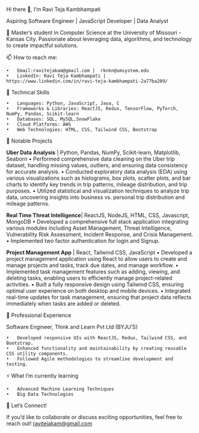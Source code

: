 Hi there 👋, I’m Ravi Teja Kambhampati

Aspiring Software Engineer | JavaScript Developer | Data Analyst

🌟 Master’s student in Computer Science at the University of Missouri - Kansas City. Passionate about leveraging data, algorithms, and technology to create impactful solutions.

📫 How to reach me:

	•	Email:ravitejakam@gmail.com |  rknkn@umsystem.edu 
	•	LinkedIn: Ravi Teja Kambhampati | https://www.linkedin.com/in/ravi-teja-kambhampati-2a77ba209/

🚀 Technical Skills

	•	Languages: Python, JavaScript, Java, C
	•	Frameworks & Libraries: ReactJS, Redux, TensorFlow, PyTorch, NumPy, Pandas, Scikit-learn
	•	Databases: SQL, MySQL,SnowFlake
	•	Cloud Platforms: AWS
	•	Web Technologies: HTML, CSS, Tailwind CSS, Bootstrap

📂 Notable Projects

**Uber Data Analysis** | Python, Pandas, NumPy, Scikit-learn, Matplotlib, Seaborn
• Performed comprehensive data cleaning on the Uber trip dataset, handling missing values, outliers, and ensuring
data consistency for accurate analysis.
• Conducted exploratory data analysis (EDA) using various visualizations such as histograms, box plots, scatter
plots, and bar charts to identify key trends in trip patterns, mileage distribution, and trip purposes.
• Utilized statistical and visualization techniques to analyze trip data, uncovering insights into business vs. personal
trip distribution and mileage patterns.

**Real Time Threat Intelligence**| ReactJS, NodeJS, HTML, CSS, Javascript, MongoDB
• Developed a comprehensive full stack application integrating various modules including Asset Management, Threat
Intelligence, Vulnerability Risk Assessment, Incident Response, and Crisis Management.
• Implemented two factor authentication for login and Signup.

**Project Management App** | React, Tailwind CSS, JavaScript
• Developed a project management application using React to allow users to create and manage projects and tasks,
track due dates, and manage workflow.
• Implemented task management features such as adding, viewing, and deleting tasks, enabling users to efficiently
manage project-related activities.
• Built a fully responsive design using Tailwind CSS, ensuring optimal user experience on both desktop and mobile
devices.
• Integrated real-time updates for task management, ensuring that project data reflects immediately when tasks are
added or deleted.


💼 Professional Experience

Software Engineer, Think and Learn Pvt Ltd (BYJU’S)

	•	Developed responsive UIs with ReactJS, Redux, Tailwind CSS, and Bootstrap.
	•	Enhanced functionality and maintainability by creating reusable CSS utility components.
	•	Followed Agile methodologies to streamline development and testing.

⚡ What I’m currently learning

	•	Advanced Machine Learning Techniques
	•	Big Data Technologies

💬 Let’s Connect!

If you’d like to collaborate or discuss exciting opportunities, feel free to reach out!
ravitejakam@gmail.com
